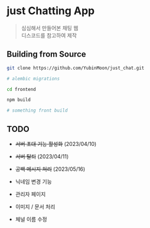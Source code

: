 # just Chatting App

> 심심해서 만들어본 채팅 웹  
디스코드를 참고하여 제작  

## Building from Source

```bash
git clone https://github.com/YubinMoon/just_chat.git

# alembic migrations

cd frontend

npm build

# something front build
```

## TODO

- ~~서버 초대 기능 활성화~~ (2023/04/10)

- ~~서버 탈퇴~~ (2023/04/11)

- ~~공백 메시지 처리~~ (2023/05/16)

- 닉네임 변경 기능
 
- 관리자 페이지
 
- 이미지 / 문서 처리
 
- 체널 이름 수정